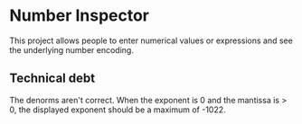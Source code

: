 # Number Inspector

This project allows people to enter numerical values or expressions and see the underlying number encoding.

## Technical debt

The denorms aren't correct.  When the exponent is 0 and the mantissa is > 0, the displayed exponent should be a maximum of -1022.